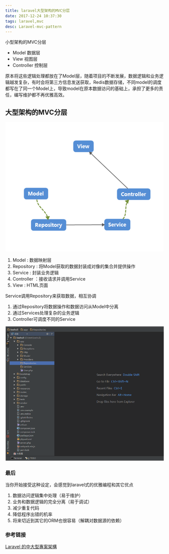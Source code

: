 ```yaml
---
title: laravel大型架构的MVC分层
date: 2017-12-24 10:37:30
tags: laravel,mvc
desc: Laravel-mvc-pattern
---
```

小型架构的MVC分层
 - Model 数据层
 - View 视图层
 - Controller 控制层
<!-- more -->

原本将这些逻辑处理都放在了Model层，随着项目的不断发展，数据逻辑和业务逻辑越发复杂，有时会将第三方信息发送获取，Redis数据存储，不同model的调度都写在了同一个Model上，导致model在原本数据访问的基础上，承担了更多的责任，编写维护都不再优雅高效。

## 大型架构的MVC分层

![MVC分层](https://raw.githubusercontent.com/areirei/fileStore/master/pic/mvc_big.png)

1. Model      : 数据映射层
1. Repository : 将Model获取的数据封装成对像的集合并提供操作
1. Service    : 封装业务逻辑
1. Controller ：接收请求并调用Service
1. View       : HTML页面


Service调用Repository来获取数据，相互协调
1. 通过Repository将数据操作和数据访问从Model中分离
1. 通过Services处理复杂的业务逻辑
1. Controller可调度不同的Service

![MVC分层](https://raw.githubusercontent.com/areirei/fileStore/master/pic/file_interface.png)

### 最后
当你开始接受这种设定，会感觉到laravel式的优雅编程和其它优点
1. 数据访问逻辑集中处理（易于维护）
1. 业务和数据逻辑的完全分离（易于调试）
1. 减少重复代码
1. 降低程序出错的机率
1. 将来切近到其它的ORM也很容易（解耦对数据源的依赖）

### 参考链接
[Laravel 的中大型專案架構](http://oomusou.io/laravel/laravel-architecture/)